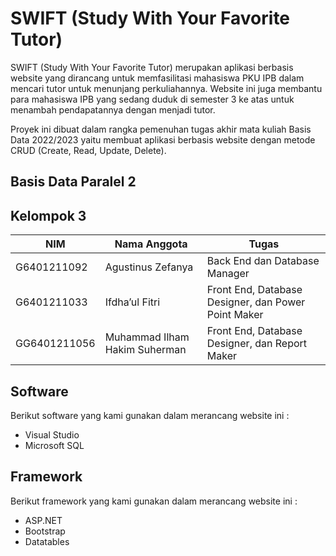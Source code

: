 # SWIFT (Study With Your Favorite Tutor)

SWIFT (Study With Your Favorite Tutor) merupakan aplikasi berbasis website yang dirancang untuk memfasilitasi mahasiswa PKU IPB dalam mencari tutor untuk menunjang perkuliahannya. Website ini juga membantu para mahasiswa IPB yang sedang duduk di semester 3 ke atas untuk menambah pendapatannya dengan menjadi tutor.

Proyek ini dibuat dalam rangka pemenuhan tugas akhir mata kuliah Basis Data 2022/2023 yaitu membuat aplikasi berbasis website dengan metode CRUD (Create, Read, Update, Delete).

## Basis Data Paralel 2
## Kelompok 3
| NIM | Nama Anggota | Tugas | 
| ------ | ------ | ------ |
| G6401211092 | Agustinus Zefanya | Back End dan Database Manager|
| G6401211033 | Ifdha’ul Fitri | Front End, Database Designer, dan Power Point Maker |
| GG6401211056 | Muhammad Ilham Hakim Suherman | Front End, Database Designer, dan Report Maker |

## Software
Berikut software yang kami gunakan dalam merancang website ini :
- Visual Studio
- Microsoft SQL

## Framework
Berikut framework yang kami gunakan dalam merancang website ini :
- ASP.NET
- Bootstrap
- Datatables
